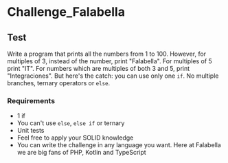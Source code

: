 # Challenge_Falabella

## Test
Write a program that prints all the numbers from 1 to 100. However, for
multiples of 3, instead of the number, print "Falabella". For multiples of 5 print
"IT". For numbers which are multiples of both 3 and 5, print "Integraciones".
But here's the catch: you can use only one `if`. No multiple branches, ternary
operators or `else`.

### Requirements
* 1 if
* You can't use `else`, `else if` or ternary
* Unit tests
* Feel free to apply your SOLID knowledge
* You can write the challenge in any language you want. Here at Falabella we are
big fans of PHP, Kotlin and TypeScript
